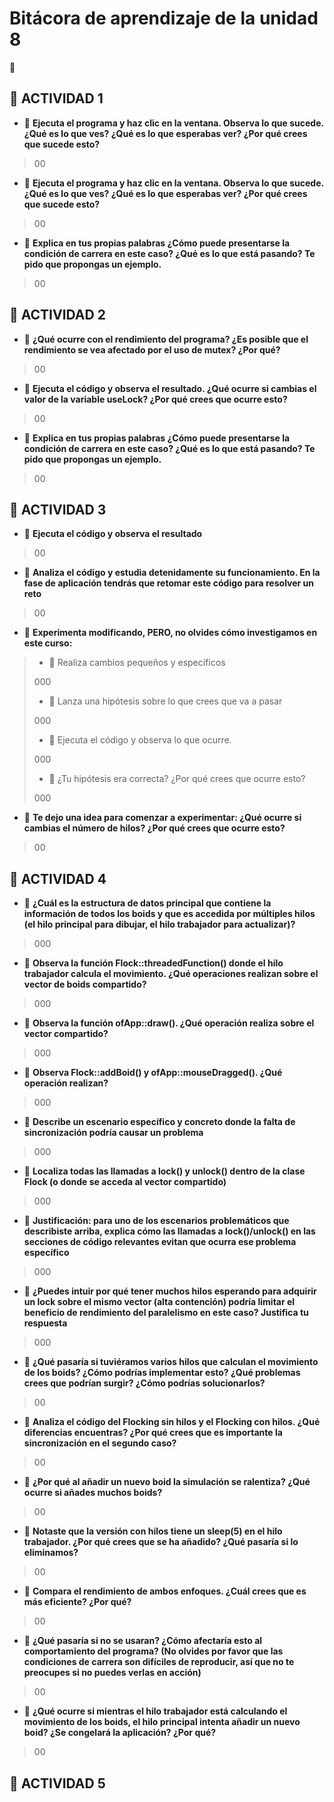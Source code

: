 # Bitácora de aprendizaje de la unidad 8
🦐

## 🦐 ACTIVIDAD 1

- 🐡 **Ejecuta el programa y haz clic en la ventana. Observa lo que sucede. ¿Qué es lo que ves? ¿Qué es lo que esperabas ver? ¿Por qué crees que sucede esto?**
>
> 00

- 🐡 **Ejecuta el programa y haz clic en la ventana. Observa lo que sucede. ¿Qué es lo que ves? ¿Qué es lo que esperabas ver? ¿Por qué crees que sucede esto?**
>
> 00

- 🐡 **Explica en tus propias palabras ¿Cómo puede presentarse la condición de carrera en este caso? ¿Qué es lo que está pasando? Te pido que propongas un ejemplo.**
>
> 00

## 🦐 ACTIVIDAD 2

- 🐡 **¿Qué ocurre con el rendimiento del programa? ¿Es posible que el rendimiento se vea afectado por el uso de mutex? ¿Por qué?**
>
> 00

- 🐡 **Ejecuta el código y observa el resultado. ¿Qué ocurre si cambias el valor de la variable useLock? ¿Por qué crees que ocurre esto?**
>
> 00

- 🐡 **Explica en tus propias palabras ¿Cómo puede presentarse la condición de carrera en este caso? ¿Qué es lo que está pasando? Te pido que propongas un ejemplo.**
>
> 00

## 🦐 ACTIVIDAD 3

- 🐡 **Ejecuta el código y observa el resultado**
>
> 00

- 🐡 **Analiza el código y estudia detenidamente su funcionamiento. En la fase de aplicación tendrás que retomar este código para resolver un reto**
>
> 00

- 🐡 **Experimenta modificando, PERO, no olvides cómo investigamos en este curso:**
>
> - 🦑 Realiza cambios pequeños y específicos
>
> 000
>
> - 🦑 Lanza una hipótesis sobre lo que crees que va a pasar
>
> 000
>
> - 🦑 Ejecuta el código y observa lo que ocurre.
>
> 000
>
> - 🦑 ¿Tu hipótesis era correcta? ¿Por qué crees que ocurre esto?
>
> 000

- 🐡 **Te dejo una idea para comenzar a experimentar: ¿Qué ocurre si cambias el número de hilos? ¿Por qué crees que ocurre esto?**
>
> 00

## 🦐 ACTIVIDAD 4

- 🐡 **¿Cuál es la estructura de datos principal que contiene la información de todos los boids y que es accedida por múltiples hilos (el hilo principal para dibujar, el hilo trabajador para actualizar)?**
>
> 000
- 🐡 **Observa la función Flock::threadedFunction() donde el hilo trabajador calcula el movimiento. ¿Qué operaciones realizan sobre el vector de boids compartido?**
>
> 000
- 🐡 **Observa la función ofApp::draw(). ¿Qué operación realiza sobre el vector compartido?**
>
> 000
- 🐡 **Observa Flock::addBoid() y ofApp::mouseDragged(). ¿Qué operación realizan?**
>
> 000
- 🐡 **Describe un escenario específico y concreto donde la falta de sincronización podría causar un problema**
>
> 000
- 🐡 **Localiza todas las llamadas a lock() y unlock() dentro de la clase Flock (o donde se acceda al vector compartido)**
>
> 000
- 🐡 **Justificación: para uno de los escenarios problemáticos que describiste arriba, explica cómo las llamadas a lock()/unlock() en las secciones de código relevantes evitan que ocurra ese problema específico**
>
> 000
- 🐡 **¿Puedes intuir por qué tener muchos hilos esperando para adquirir un lock sobre el mismo vector (alta contención) podría limitar el beneficio de rendimiento del paralelismo en este caso? Justifica tu respuesta**
>
> 000
- 🐡 **¿Qué pasaría si tuviéramos varios hilos que calculan el movimiento de los boids? ¿Cómo podrías implementar esto? ¿Qué problemas crees que podrían surgir? ¿Cómo podrías solucionarlos?**
>
> 00
- 🐡 **Analiza el código del Flocking sin hilos y el Flocking con hilos. ¿Qué diferencias encuentras? ¿Por qué crees que es importante la sincronización en el segundo caso?**
>
> 00
- 🐡 **¿Por qué al añadir un nuevo boid la simulación se ralentiza? ¿Qué ocurre si añades muchos boids?**
>
> 00
- 🐡 **Notaste que la versión con hilos tiene un sleep(5) en el hilo trabajador. ¿Por qué crees que se ha añadido? ¿Qué pasaría si lo eliminamos?**
>
> 00
- 🐡 **Compara el rendimiento de ambos enfoques. ¿Cuál crees que es más eficiente? ¿Por qué?**
>
> 00
- 🐡 **¿Qué pasaría si no se usaran? ¿Cómo afectaría esto al comportamiento del programa? (No olvides por favor que las condiciones de carrera son difíciles de reproducir, así que no te preocupes si no puedes verlas en acción)**
>
> 00

- 🐡 **¿Qué ocurre si mientras el hilo trabajador está calculando el movimiento de los boids, el hilo principal intenta añadir un nuevo boid? ¿Se congelará la aplicación? ¿Por qué?**
>
> 00

## 🦐 ACTIVIDAD 5
